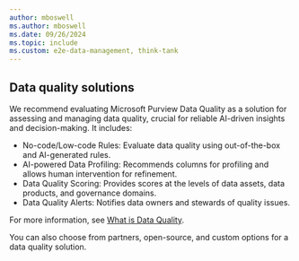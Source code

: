 ```yaml
---
author: mboswell
ms.author: mboswell
ms.date: 09/26/2024
ms.topic: include
ms.custom: e2e-data-management, think-tank
---
```


## Data quality solutions

We recommend evaluating Microsoft Purview Data Quality as a solution for assessing and managing data quality, crucial for reliable AI-driven insights and decision-making. It includes:

- No-code/Low-code Rules: Evaluate data quality using out-of-the-box and AI-generated rules.
- AI-powered Data Profiling: Recommends columns for profiling and allows human intervention for refinement.
- Data Quality Scoring: Provides scores at the levels of data assets, data products, and governance domains.
- Data Quality Alerts: Notifies data owners and stewards of quality issues.

For more information, see [What is Data Quality](/purview/data-quality-overview).

You can also choose from partners, open-source, and custom options for a data quality solution.